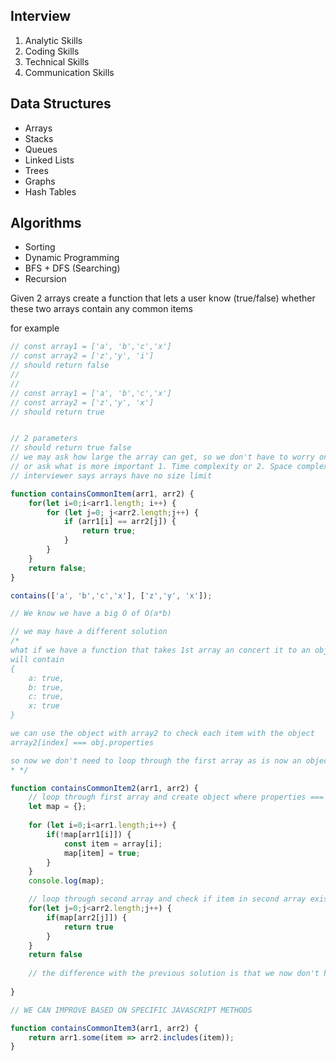 ## Interview

1. Analytic Skills
2. Coding Skills
3. Technical Skills
4. Communication Skills

## Data Structures

* Arrays
* Stacks
* Queues
* Linked Lists
* Trees
* Graphs
* Hash Tables

## Algorithms

* Sorting
* Dynamic Programming
* BFS + DFS (Searching)
* Recursion

Given 2 arrays create a function that lets a user know (true/false) whether these two arrays contain any common items

for example

```javascript
// const array1 = ['a', 'b','c','x']
// const array2 = ['z','y', 'i']
// should return false
//
//
// const array1 = ['a', 'b','c','x']
// const array2 = ['z','y', 'x']
// should return true


// 2 parameters
// should return true false
// we may ask how large the array can get, so we don't have to worry on time complexity or space complexity
// or ask what is more important 1. Time complexity or 2. Space complexity
// interviewer says arrays have no size limit

function containsCommonItem(arr1, arr2) {
    for(let i=0;i<arr1.length; i++) {
        for (let j=0; j<arr2.length;j++) {
            if (arr1[i] == arr2[j]) {
                return true;
            }
        }
    }
    return false;
}

contains(['a', 'b','c','x'], ['z','y', 'x']);

// We know we have a big O of O(a*b)

// we may have a different solution
/*
what if we have a function that takes 1st array an concert it to an object that 
will contain
{
    a: true,
    b: true,
    c: true,
    x: true
}

we can use the object with array2 to check each item with the object
array2[index] === obj.properties

so now we don't need to loop through the first array as is now an object
* */

function containsCommonItem2(arr1, arr2) {
    // loop through first array and create object where properties === items in the array
    let map = {};
    
    for (let i=0;i<arr1.length;i++) {
        if(!map[arr1[i]]) {
            const item = array[i];
            map[item] = true;
        }
    }
    console.log(map);

    // loop through second array and check if item in second array exists on created object.
    for(let j=0;j<arr2.length;j++) {
        if(map[arr2[j]]) {
            return true
        }
    }
    return false
        
    // the difference with the previous solution is that we now don't have nested loops
    
}

// WE CAN IMPROVE BASED ON SPECIFIC JAVASCRIPT METHODS

function containsCommonItem3(arr1, arr2) {
    return arr1.some(item => arr2.includes(item));
}


```

























